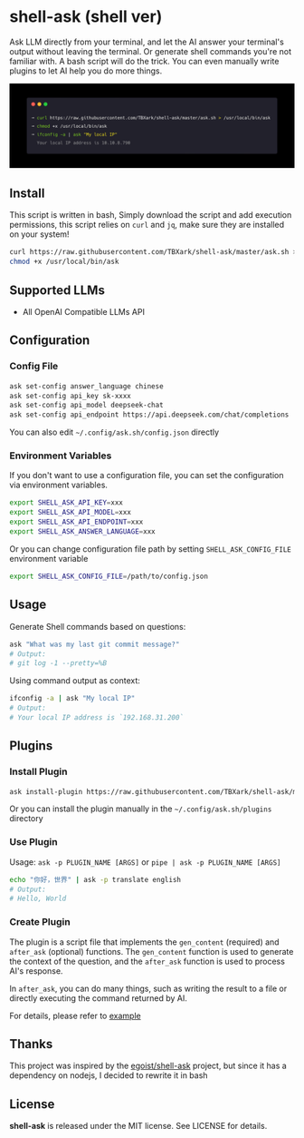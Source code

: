 # **shell-ask** (shell ver)

Ask LLM directly from your terminal, and let the AI answer your terminal's output without leaving the terminal. Or generate shell commands you're not familiar with. A bash script will do the trick. You can even manually write plugins to let AI help you do more things.

![](./preview.png)

## Install

This script is written in bash, Simply download the script and add execution permissions, this script relies on `curl` and `jq`, make sure they are installed on your system!

```bash
curl https://raw.githubusercontent.com/TBXark/shell-ask/master/ask.sh > /usr/local/bin/ask
chmod +x /usr/local/bin/ask
```


## Supported LLMs
- All OpenAI Compatible LLMs API

## Configuration

### Config File
```bash
ask set-config answer_language chinese
ask set-config api_key sk-xxxx
ask set-config api_model deepseek-chat
ask set-config api_endpoint https://api.deepseek.com/chat/completions
```

You can also edit `~/.config/ask.sh/config.json` directly

### Environment Variables
If you don't want to use a configuration file, you can set the configuration via environment variables.
```bash
export SHELL_ASK_API_KEY=xxx
export SHELL_ASK_API_MODEL=xxx
export SHELL_ASK_API_ENDPOINT=xxx
export SHELL_ASK_ANSWER_LANGUAGE=xxx
```

Or you can change configuration file path by setting `SHELL_ASK_CONFIG_FILE` environment variable

```bash
export SHELL_ASK_CONFIG_FILE=/path/to/config.json
```


## Usage
Generate Shell commands based on questions:
```bash
ask "What was my last git commit message?"
# Output:
# git log -1 --pretty=%B
```

Using command output as context:
```bash
ifconfig -a | ask "My local IP"
# Output:
# Your local IP address is `192.168.31.200`
```

## Plugins

### Install Plugin
```bash
ask install-plugin https://raw.githubusercontent.com/TBXark/shell-ask/master/plugins/translate.sh
```
Or you can install the plugin manually in the `~/.config/ask.sh/plugins` directory

### Use Plugin
Usage: `ask -p PLUGIN_NAME [ARGS]` or `pipe | ask -p PLUGIN_NAME [ARGS]`
```bash
echo "你好，世界" | ask -p translate english
# Output:
# Hello, World
```

### Create Plugin
The plugin is a script file that implements the `gen_content` (required) and `after_ask` (optional) functions. The `gen_content` function is used to generate the context of the question, and the `after_ask` function is used to process AI's response.

In `after_ask`, you can do many things, such as writing the result to a file or directly executing the command returned by AI.

For details, please refer to [example](./plugins)


## Thanks
This project was inspired by the [egoist/shell-ask](https://github.com/egoist/shell-ask) project, but since it has a dependency on nodejs, I decided to rewrite it in bash

## License
**shell-ask** is released under the MIT license. See LICENSE for details.
